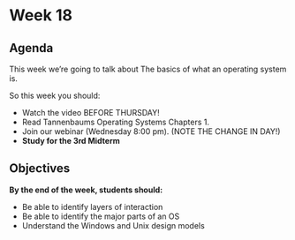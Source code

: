 # Week 18

## Agenda

This week we’re going to talk about The basics of what an operating system is.

So this week you should:

* Watch the video BEFORE THURSDAY!
* Read Tannenbaums Operating Systems Chapters 1.
* Join our webinar (Wednesday 8:00 pm). (NOTE THE CHANGE IN DAY!)
* **Study for the 3rd Midterm**

## Objectives

**By the end of the week, students should:**

* Be able to identify layers of interaction
* Be able to identify the major parts of an OS
* Understand the Windows and Unix design models
